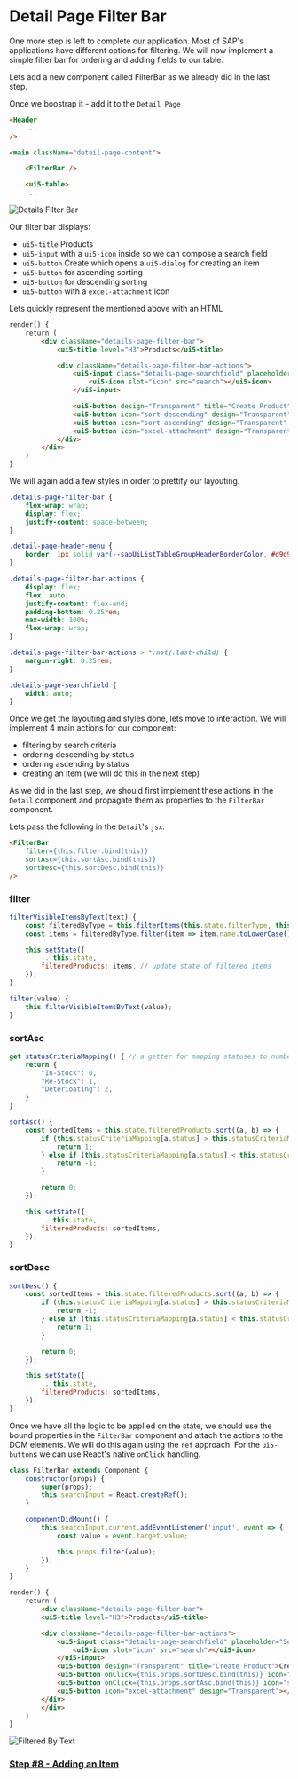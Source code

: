 # Detail Page Filter Bar

One more step is left to complete our application.
Most of SAP's applications have different options for filtering.
We will now implement a simple filter bar for ordering and adding fields to our table.

Lets add a new component called FilterBar as we already did in the last step.

Once we boostrap it - add it to the `Detail Page`

```html
<Header 
	...
/>

<main className="detail-page-content">

	<FilterBar />

	<ui5-table>
	...
```

![Details Filter Bar](./images/filterbar.png?raw=true "Details Filter Bar")

Our filter bar displays:
 - `ui5-title` Products
 - `ui5-input` with a `ui5-icon` inside so we can compose a search field
 - `ui5-button` Create which opens a `ui5-dialog` for creating an item
 - `ui5-button` for ascending sorting
 - `ui5-button` for descending sorting
 - `ui5-button` with a `excel-attachment` icon


Lets quickly represent the mentioned above with an HTML

```html
render() {
	return (
		<div className="details-page-filter-bar">
			<ui5-title level="H3">Products</ui5-title>

			<div className="details-page-filter-bar-actions">
				<ui5-input class="details-page-searchfield" placeholder="Search">
					<ui5-icon slot="icon" src="search"></ui5-icon>
				</ui5-input>

				<ui5-button design="Transparent" title="Create Product">Create</ui5-button>
				<ui5-button icon="sort-descending" design="Transparent" title="Sort By Status"></ui5-button>
				<ui5-button icon="sort-ascending" design="Transparent" title="Sort By Status"></ui5-button>
				<ui5-button icon="excel-attachment" design="Transparent"></ui5-button>
			</div>
		</div>
	)
}
```

We will again add a few styles in order to prettify our layouting.

```css
.details-page-filter-bar {
	flex-wrap: wrap;
	display: flex;
	justify-content: space-between;
}

.detail-page-header-menu {
	border: 1px solid var(--sapUiListTableGroupHeaderBorderColor, #d9d9d9);
}

.details-page-filter-bar-actions {
	display: flex;
	flex: auto;
	justify-content: flex-end;
	padding-bottom: 0.25rem;
	max-width: 100%;
	flex-wrap: wrap;
}

.details-page-filter-bar-actions > *:not(:last-child) {
	margin-right: 0.25rem;
}

.details-page-searchfield {
	width: auto;
}
```

Once we get the layouting and styles done, lets move to interaction.
We will implement 4 main actions for our component:
- filtering by search criteria
- ordering descending by status
- ordering ascending by status
- creating an item (we will do this in the next step)

As we did in the last step, we should first implement these actions in the `Detail` component and propagate them as properties to the `FilterBar` component.

Lets pass the following in the `Detail`'s `jsx`:

```html
<FilterBar
	filter={this.filter.bind(this)}
	sortAsc={this.sortAsc.bind(this)}
	sortDesc={this.sortDesc.bind(this)}
/>
```

### filter

```js
filterVisibleItemsByText(text) {
	const filteredByType = this.filterItems(this.state.filterType, this.state.products); // filter items based on current filter type
	const items = filteredByType.filter(item => item.name.toLowerCase().startsWith(text)); // filter items based on starting text

	this.setState({
		...this.state,
		filteredProducts: items, // update state of filtered items
	});
}

filter(value) {
	this.filterVisibleItemsByText(value);
}
```


### sortAsc

```js
get statusCriteriaMapping() { // a getter for mapping statuses to numbers (suitable for sorting)
	return {
		"In-Stock": 0,
		"Re-Stock": 1,
		"Deterioating": 2,
	}
}

sortAsc() {
	const sortedItems = this.state.filteredProducts.sort((a, b) => {
		if (this.statusCriteriaMapping[a.status] > this.statusCriteriaMapping[b.status]) {
			return 1;
		} else if (this.statusCriteriaMapping[a.status] < this.statusCriteriaMapping[b.status]) {
			return -1;
		}

		return 0;
	});

	this.setState({
		...this.state,
		filteredProducts: sortedItems,
	});
}
```

### sortDesc

```js
sortDesc() {
	const sortedItems = this.state.filteredProducts.sort((a, b) => {
		if (this.statusCriteriaMapping[a.status] > this.statusCriteriaMapping[b.status]) {
			return -1;
		} else if (this.statusCriteriaMapping[a.status] < this.statusCriteriaMapping[b.status]) {
			return 1;
		}

		return 0;
	});

	this.setState({
		...this.state,
		filteredProducts: sortedItems,
	});
}
```

Once we have all the logic to be applied on the state, we should use the bound properties in the `FilterBar` component and attach the actions to the DOM elements.
We will do this again using the `ref` approach.
For the `ui5-button`s we can use React's native `onClick` handling.

```js
class FilterBar extends Component {
	constructor(props) {
		super(props);
		this.searchInput = React.createRef();
	}

	componentDidMount() {
		this.searchInput.current.addEventListener('input', event => {
			const value = event.target.value;

			this.props.filter(value);
		});
	}
}
```
```html
render() {
	return (
		<div className="details-page-filter-bar">
		<ui5-title level="H3">Products</ui5-title>

		<div className="details-page-filter-bar-actions">
			<ui5-input class="details-page-searchfield" placeholder="Search" ref={this.searchInput} value={this.inputValue}>
				<ui5-icon slot="icon" src="search"></ui5-icon>
			</ui5-input>
			<ui5-button design="Transparent" title="Create Product">Create</ui5-button>
			<ui5-button onClick={this.props.sortDesc.bind(this)} icon="sort-descending" design="Transparent" title="Sort By Status"></ui5-button>
			<ui5-button onClick={this.props.sortAsc.bind(this)} icon="sort-ascending" design="Transparent" title="Sort By Status"></ui5-button>
			<ui5-button icon="excel-attachment" design="Transparent"></ui5-button>
		</div>
		</div>
	)
}
```

![Filtered By Text](./images/filteredbytext.png?raw=true "Filtered By Text")

### [Step #8 - Adding an Item](./Step8_Detail_add_new_item.md)
